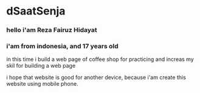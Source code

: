 # dSaatSenja
### hello i'am Reza Fairuz Hidayat
### i'am from indonesia, and 17 years old

in this time i build a web page of coffee shop
for practicing and increas my skil for building a web page

i hope that website is good for another device, because
i'am create this website using mobile phone.
